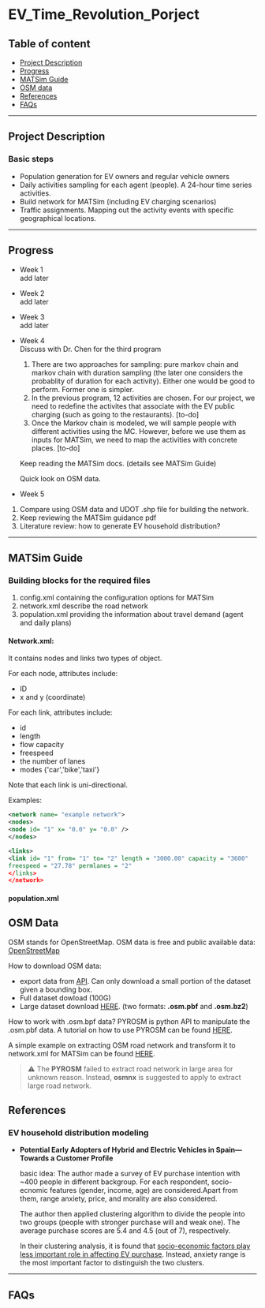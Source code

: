 # EV_Time_Revolution_Porject

## Table of content

- [Project Description](#Project-Description)
- [Progress](#Progress)
- [MATSim Guide](#MATSim-Guide)
- [OSM data](#OSM-Data)
- [References](#References)
- [FAQs](#FAQs)

---

## Project Description

### Basic steps

- Population generation for EV owners and regular vehicle owners
- Daily activities sampling for each agent (people). A 24-hour time series activities.
- Build network for MATSim (including EV charging scenarios)
- Traffic assignments. Mapping out the activity events with specific geographical locations.

---

## Progress

- Week 1</br> add later
- Week 2</br> add later
- Week 3</br> add later
- Week 4</br>
  Discuss with Dr. Chen for the third program

  1. There are two approaches for sampling: pure markov chain and markov chain with duration sampling (the later one considers the probablity of duration for each activity). Either one would be good to perform. Former one is simpler.
  2. In the previous program, 12 activities are chosen. For our project, we need to redefine the activites that associate with the EV public charging (such as going to the restaurants). [to-do]
  3. Once the Markov chain is modeled, we will sample people with different activities using the MC. However, before we use them as inputs for MATSim, we need to map the activities with concrete places. [to-do]

  Keep reading the MATSim docs. (details see MATSim Guide)

  Quick look on OSM data.

- Week 5<br>

1. Compare using OSM data and UDOT .shp file for building the network.
2. Keep reviewing the MATSim guidance pdf
3. Literature review: how to generate EV household distribution?

---

## MATSim Guide

### Building blocks for the required files

1. config.xml
   containing the configuration options for MATSim
2. network.xml
   describe the road network
3. population.xml
   providing the information about travel demand (agent and daily plans)

#### Network.xml:

It contains nodes and links two types of object.

For each node, attributes include:

- ID
- x and y (coordinate)

For each link, attributes include:

- id
- length
- flow capacity
- freespeed
- the number of lanes
- modes {'car','bike','taxi'}

Note that each link is uni-directional.

Examples:

```xml
<network name= "example network">
<nodes>
<node id= "1" x= "0.0" y= "0.0" />
</nodes>

<links>
<link id= "1" from= "1" to= "2" length = "3000.00" capacity = "3600"
freespeed = "27.78" permlanes = "2"
</links>
</network>
```

#### population.xml

## OSM Data

OSM stands for OpenStreetMap. OSM data is free and public available data: [OpenStreetMap](https://www.openstreetmap.org/)

How to download OSM data:

- export data from [API](https://www.openstreetmap.org/). Can only download a small portion of the dataset given a bounding box.
- Full dataset dowload (100G)
- Large dataset download [HERE](https://download.geofabrik.de/). (two formats: **.osm.pbf** and **.osm.bz2**)

How to work with .osm.bpf data?
PYROSM is python API to manipulate the .osm.pbf data.
A tutorial on how to use PYROSM can be found [HERE](https://pyrosm.readthedocs.io/en/latest/basics.html).

A simple example on extracting OSM road network and transform it to network.xml for MATSim can be found [HERE](https://github.com/yizhiyan1992/EV_Time_Revolution_Porject/blob/main/pyrosm_tutorial.ipynb).

> :warning: The **PYROSM** failed to extract road network in large area for unknown reason. Instead, **osmnx** is suggested to apply to extract large road network.

## References

### EV household distribution modeling

- **Potential Early Adopters of Hybrid and Electric
  Vehicles in Spain—Towards a Customer Profile**

  basic idea: The author made a survey of EV purchase intention with ~400 people in different backgroup. For each respondent, socio-ecnomic features (gender, income, age) are considered.Apart from them, range anxiety, price, and morality are also considered.

  The author then applied clustering algorithm to divide the people into two groups (people with stronger purchase will and weak one). The average purchase scores are 5.4 and 4.5 (out of 7), respectively.

  In their clustering analysis, it is found that <u> socio-economic factors play less important role in affecting EV purchase</u>. Instead, anxiety range is the most important factor to distinguish the two clusters.

---

## FAQs
